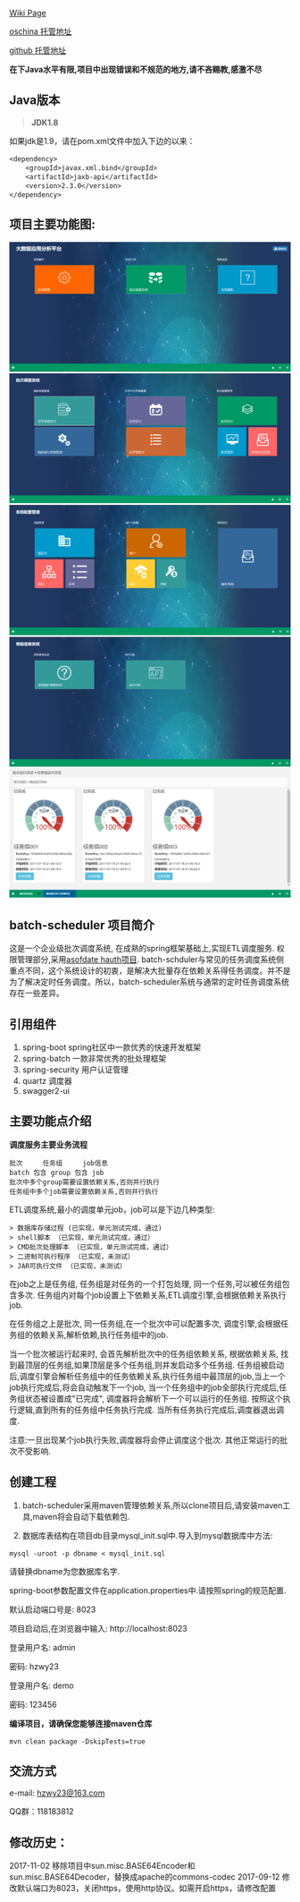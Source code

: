 [Wiki Page](https://github.com/hzwy23/asofdate-etl/wiki)

[oschina 托管地址](http://git.oschina.net/hzwy23/asofdate4etl)

[github 托管地址](https://github.com/asofdate/batch-scheduler)


**在下Java水平有限,项目中出现错误和不规范的地方,请不吝赐教,感激不尽**

## Java版本
> **JDK1.8**

如果jdk是1.9，请在pom.xml文件中加入下边的以来：
```
<dependency>
    <groupId>javax.xml.bind</groupId>
    <artifactId>jaxb-api</artifactId>
    <version>2.3.0</version>
</dependency>
```

## 项目主要功能图:
![主菜单界面](./doc/homepage.jpg)
![调度主界面](./doc/batchpage.jpg)
![系统管理主界面](./doc/systemmanagepage.jpg)
![帮助主界面](./doc/help.jpg)
![任务组历史界面](./doc/grouphistory.jpg)

## batch-scheduler 项目简介

这是一个企业级批次调度系统, 在成熟的spring框架基础上,实现ETL调度服务. 权限管理部分,采用[asofdate hauth项目](https://github.com/asofdate/hauth-java).
batch-schduler与常见的任务调度系统侧重点不同，这个系统设计的初衷，是解决大批量存在依赖关系得任务调度。并不是为了解决定时任务调度。所以，batch-scheduler系统与通常的定时任务调度系统存在一些差异。

## 引用组件
1. spring-boot spring社区中一款优秀的快速开发框架
2. spring-batch 一款非常优秀的批处理框架
3. spring-security 用户认证管理
4. quartz 调度器
5. swagger2-ui

## 主要功能点介绍

**调度服务主要业务流程**
```
批次     任务组     job信息
batch 包含 group 包含 job
批次中多个group需要设置依赖关系,否则并行执行
任务组中多个job需要设置依赖关系,否则并行执行
```

ETL调度系统,最小的调度单元job，job可以是下边几种类型:
```
> 数据库存储过程 (已实现，单元测试完成，通过)
> shell脚本 （已实现，单元测试完成，通过）
> CMD批次处理脚本 （已实现，单元测试完成，通过）
> 二进制可执行程序 （已实现，未测试）
> JAR可执行文件 （已实现，未测试）
```
在job之上是任务组, 任务组是对任务的一个打包处理, 同一个任务,可以被任务组包含多次. 任务组内对每个job设置上下依赖关系,ETL调度引擎,会根据依赖关系执行job.

在任务组之上是批次, 同一任务组,在一个批次中可以配置多次, 调度引擎,会根据任务组的依赖关系,解析依赖,执行任务组中的job.

当一个批次被运行起来时, 会首先解析批次中的任务组依赖关系, 根据依赖关系, 找到最顶层的任务组,如果顶层是多个任务组,则并发启动多个任务组.
任务组被启动后,调度引擎会解析任务组中的任务依赖关系,执行任务组中最顶层的job,当上一个job执行完成后,将会自动触发下一个job,
当一个任务组中的job全部执行完成后,任务组状态被设置成"已完成", 调度器将会解析下一个可以运行的任务组. 按照这个执行逻辑,直到所有的任务组中任务执行完成.
当所有任务执行完成后,调度器退出调度.

注意:一旦出现某个job执行失败,调度器将会停止调度这个批次. 其他正常运行的批次不受影响.

## 创建工程
1. batch-scheduler采用maven管理依赖关系,所以clone项目后,请安装maven工具,maven将会自动下载依赖包.

2. 数据库表结构在项目db目录mysql_init.sql中.导入到mysql数据库中方法:
```shell
mysql -uroot -p dbname < mysql_init.sql
```
请替换dbname为您数据库名字. 

spring-boot参数配置文件在application.properties中.请按照spring的规范配置.

默认启动端口号是: 8023

项目启动后,在浏览器中输入: http://localhost:8023

登录用户名: admin

密码: hzwy23

登录用户名: demo

密码: 123456


**编译项目，请确保您能够连接maven仓库**
```shell
mvn clean package -DskipTests=true
```
## 交流方式
e-mail: hzwy23@163.com

QQ群：118183812

## 修改历史：
2017-11-02 移除项目中sun.misc.BASE64Encoder和sun.misc.BASE64Decoder，替换成apache的commons-codec
2017-09-12 修改默认端口为8023，关闭https，使用http协议。如需开启https，请修改配置